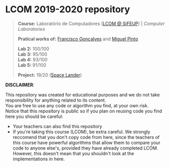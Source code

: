 # LCOM 2019-2020 repository

> **Course:** Laboratório de Computadores ([LCOM @ SiFEUP](https://sigarra.up.pt/feup/pt/ucurr_geral.ficha_uc_view?pv_ocorrencia_id=419993)) | *Computer Laboratories*
>
> **Pratical works of:** [Francisco Gonçalves](https://github.com/kiko-g) and [Miguel Pinto](https://github.com/MiguelDelPinto)
>
> **Lab 2:** 100/100\
> **Lab 3:** 95/100\
> **Lab 4:** 93/100\
> **Lab 5:** 91/100
>
> **Project:** 19/20 ([Space Lander](proj/doc/report.pdf))



**DISCLAIMER**:

This repository was created for educational purposes and we do not take responsibility for anything related to its content.\
You are free to use any code or algorithm you find, at your own risk.\
Notice that this repository is public so if you plan on reusing code you find here you should be careful:

 - Your teachers can also find this repository
 - If you're taking this course (LCOM), be extra careful. We strongly reccomend that you don't copy code from here, since the teachers of this course have powerful algorithms that allow them to compare your code to anyone else's, provided they have already completed LCOM. However, this doesn't mean that you shouldn't look at the implementations in here.
